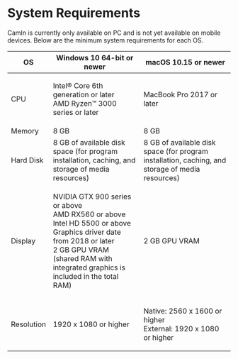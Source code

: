 # System Requirements

CamIn is currently only available on PC and is not yet available on mobile devices. Below are the minimum system requirements for each OS.

| OS         | Windows 10 64-bit or newer                                                                                                                                                                                           | macOS 10.15 or newer                                                                             |
| ---------- | -------------------------------------------------------------------------------------------------------------------------------------------------------------------------------------------------------------------- | ------------------------------------------------------------------------------------------------ |
| CPU        | <p>Intel® Core 6th generation or later<br>AMD Ryzen™ 3000 series or later</p>                                                                                                                                        | MacBook Pro 2017 or later                                                                        |
| Memory     | 8 GB                                                                                                                                                                                                                 | 8 GB                                                                                             |
| Hard Disk  | 8 GB of available disk space (for program installation, caching, and storage of media resources)                                                                                                                     | 8 GB of available disk space (for program installation, caching, and storage of media resources) |
| Display    | <p>NVIDIA GTX 900 series or above<br>AMD RX560 or above<br>Intel HD 5500 or above<br>Graphics driver date from 2018 or later<br>2 GB GPU VRAM (shared RAM with integrated graphics is included in the total RAM)</p> | 2 GB GPU VRAM                                                                                    |
| Resolution | 1920 x 1080 or higher                                                                                                                                                                                                | <p>Native: 2560 x 1600 or higher<br>External: 1920 x 1080 or higher</p>                          |
